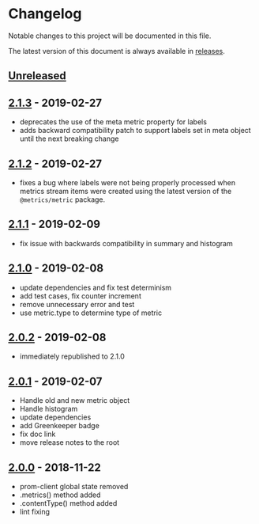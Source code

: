 # Changelog

Notable changes to this project will be documented in this file.

The latest version of this document is always available in [releases][releases-url].

## [Unreleased]

## [2.1.3] - 2019-02-27

-   deprecates the use of the meta metric property for labels
-   adds backward compatibility patch to support labels set in meta object until the next breaking change

## [2.1.2] - 2019-02-27

-   fixes a bug where labels were not being properly processed when metrics stream items were created using the latest version of the `@metrics/metric` package.

## [2.1.1] - 2019-02-09

-   fix issue with backwards compatibility in summary and histogram

## [2.1.0] - 2019-02-08

-   update dependencies and fix test determinism
-   add test cases, fix counter increment
-   remove unnecessary error and test
-   use metric.type to determine type of metric

## [2.0.2] - 2019-02-08

-   immediately republished to 2.1.0

## [2.0.1] - 2019-02-07

-   Handle old and new metric object
-   Handle histogram
-   update dependencies
-   add Greenkeeper badge
-   fix doc link
-   move release notes to the root

## [2.0.0] - 2018-11-22

-   prom-client global state removed
-   .metrics() method added
-   .contentType() method added
-   lint fixing

[unreleased]: https://github.com/metrics-js/prometheus-consumer/compare/v2.1.3...HEAD
[2.1.3]: https://github.com/metrics-js/prometheus-consumer/compare/v2.1.2...v2.1.3
[2.1.2]: https://github.com/metrics-js/prometheus-consumer/compare/v2.1.1...v2.1.2
[2.1.1]: https://github.com/metrics-js/prometheus-consumer/compare/v2.1.0...v2.1.1
[2.1.0]: https://github.com/metrics-js/prometheus-consumer/compare/v2.0.2...v2.1.0
[2.0.2]: https://github.com/metrics-js/prometheus-consumer/compare/v2.0.1...v2.0.2
[2.0.1]: https://github.com/metrics-js/prometheus-consumer/compare/v2.0.0...v2.0.1
[2.0.0]: https://github.com/metrics-js/prometheus-consumer/compare/v1.0.0...v2.0.0
[releases-url]: https://github.com/metrics-js/prometheus-consumer/blob/master/CHANGELOG.md
